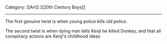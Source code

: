 Category: [[Art]] [[20th Century Boys]]
___
The first genuine twist is when young police kills old police. 

The second twist is when dying man tells Kenji he killed Donkey, and that all conspiracy actions are Kenji's childhood ideas